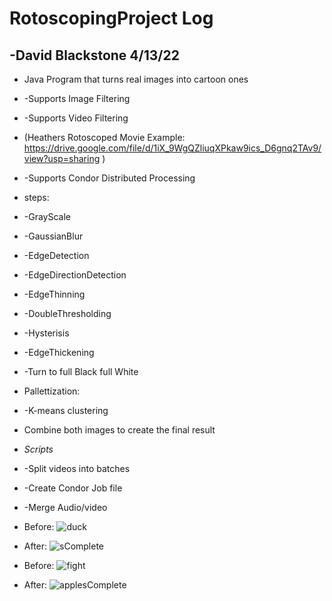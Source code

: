 # RotoscopingProject Log
-David Blackstone
4/13/22
------------------
-  Java Program that turns real images into cartoon ones
-  -Supports Image Filtering
-  -Supports Video Filtering
-   (Heathers Rotoscoped Movie Example:
    https://drive.google.com/file/d/1iX_9WgQZliuqXPkaw9ics_D6gnq2TAv9/view?usp=sharing )
-  -Supports Condor Distributed Processing
- steps:
-   -GrayScale
-   -GaussianBlur
-   -EdgeDetection
-   -EdgeDirectionDetection
-   -EdgeThinning
-   -DoubleThresholding
-   -Hysterisis
-   -EdgeThickening
-   -Turn to full Black full White
-   Pallettization:
-   -K-means clustering
- Combine both images to create the final result
- *Scripts*
- -Split videos into batches
- -Create Condor Job file
- -Merge Audio/video

- Before:
![duck](https://user-images.githubusercontent.com/62959991/163188929-a5bba28f-6e2b-4eac-a600-b2bfa0b66c6d.png)
- After:
![sComplete](https://user-images.githubusercontent.com/62959991/163188986-8545f79e-57fb-4f1a-9c5e-b1e633960f65.png)

- Before:
![fight](https://user-images.githubusercontent.com/62959991/163189407-94b18b31-cf70-4b38-9aa9-59cd4e9cfe60.png)
- After:
![applesComplete](https://user-images.githubusercontent.com/62959991/163189475-054b2e1f-f45a-4645-946d-747ecf6a4800.png)


